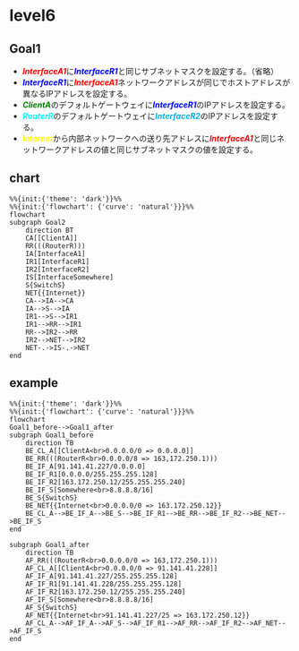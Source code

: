 # level6

## Goal1
* <font color="red">***InterfaceA1***</font>に<font color="blue">***InterfaceR1***</font>と同じサブネットマスクを設定する。（省略）
* <font color="blue">***InterfaceR1***</font>に<font color="red">***InterfaceA1***</font>ネットワークアドレスが同じでホストアドレスが異なるIPアドレスを設定する。
* <font color="green">***ClientA***</font>のデフォルトゲートウェイに<font color="blue">***InterfaceR1***</font>のIPアドレスを設定する。
* <font color="cyan">***RouterR***</font>のデフォルトゲートウェイに<font color="skayblue">***InterfaceR2***</font>のIPアドレスを設定する。
* <font color="yellow">***Internet***</font>から内部ネットワークへの送り先アドレスに<font color="red">***InterfaceA1***</font>と同じネットワークアドレスの値と同じサブネットマスクの値を設定する。

## chart
```mermaid
%%{init:{'theme': 'dark'}}%%
%%{init:{'flowchart': {'curve': 'natural'}}}%%
flowchart
subgraph Goal2
    direction BT
    CA[[ClientA]]
    RR(((RouterR)))
    IA[InterfaceA1]
    IR1[InterfaceR1]
    IR2[InterfaceR2]
    IS[InterfaceSomewhere]
    S{SwitchS}
    NET{{Internet}}
    CA-->IA-->CA
    IA-->S-->IA
    IR1-->S-->IR1
    IR1-->RR-->IR1
    RR-->IR2-->RR
    IR2-->NET-->IR2
    NET-.->IS-.->NET
end
```
## example
```mermaid
%%{init:{'theme': 'dark'}}%%
%%{init:{'flowchart': {'curve': 'natural'}}}%%
flowchart
Goal1_before-->Goal1_after
subgraph Goal1_before
    direction TB
    BE_CL_A[[ClientA<br>0.0.0.0/0 => 0.0.0.0]]
    BE_RR(((RouterR<br>0.0.0.0/8 => 163,172.250.1)))
    BE_IF_A[91.141.41.227/0.0.0.0]
    BE_IF_R1[0.0.0.0/255.255.255.128]
    BE_IF_R2[163.172.250.12/255.255.255.240]
    BE_IF_S[Somewhere<br>8.8.8.8/16]
    BE_S{SwitchS}
    BE_NET{{Internet<br>0.0.0.0/0 => 163.172.250.12}}
    BE_CL_A-->BE_IF_A-->BE_S-->BE_IF_R1-->BE_RR-->BE_IF_R2-->BE_NET-->BE_IF_S   
end

subgraph Goal1_after
    direction TB
    AF_RR(((RouterR<br>0.0.0.0/0 => 163,172.250.1)))
    AF_CL_A[[ClientA<br>0.0.0.0/0 => 91.141.41.228]]
    AF_IF_A[91.141.41.227/255.255.255.128]
    AF_IF_R1[91.141.41.228/255.255.255.128]
    AF_IF_R2[163.172.250.12/255.255.255.240]
    AF_IF_S[Somewhere<br>8.8.8.8/16]
    AF_S{SwitchS}
    AF_NET{{Internet<br>91.141.41.227/25 => 163.172.250.12}}
    AF_CL_A-->AF_IF_A-->AF_S-->AF_IF_R1-->AF_RR-->AF_IF_R2-->AF_NET-->AF_IF_S   
end
```

